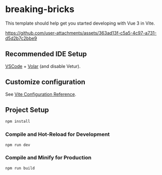 # breaking-bricks

This template should help get you started developing with Vue 3 in Vite.

https://github.com/user-attachments/assets/363ad13f-c5a5-4c97-a731-d5d2b7c2bbe9



## Recommended IDE Setup

[VSCode](https://code.visualstudio.com/) + [Volar](https://marketplace.visualstudio.com/items?itemName=Vue.volar) (and disable Vetur).

## Customize configuration

See [Vite Configuration Reference](https://vite.dev/config/).

## Project Setup

```sh
npm install
```

### Compile and Hot-Reload for Development

```sh
npm run dev
```

### Compile and Minify for Production

```sh
npm run build
```
